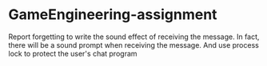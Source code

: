 # GameEngineering-assignment
Report forgetting to write the sound effect of receiving the message. In fact, there will be a sound prompt when receiving the message.
And use process lock to protect the user's chat program
